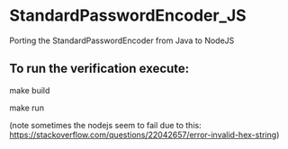 # StandardPasswordEncoder_JS
Porting the StandardPasswordEncoder from Java to NodeJS
## To run the verification execute:

make build

make run

(note sometimes the nodejs seem to fail due to this: https://stackoverflow.com/questions/22042657/error-invalid-hex-string)
